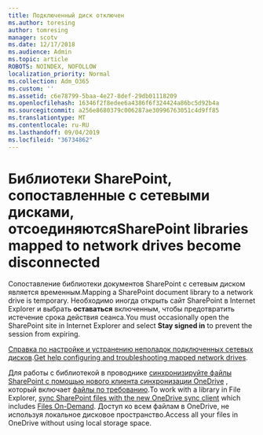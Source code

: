 ```yaml
---
title: Подключенный диск отключен
ms.author: toresing
author: tomresing
manager: scotv
ms.date: 12/17/2018
ms.audience: Admin
ms.topic: article
ROBOTS: NOINDEX, NOFOLLOW
localization_priority: Normal
ms.collection: Adm_O365
ms.custom: ''
ms.assetid: c6e78799-5baa-4e27-8def-29db01118209
ms.openlocfilehash: 16346f2f8edee6a4386f6f324424a86bc5d92b4a
ms.sourcegitcommit: a256e8680379c006287ae30996763051c4d9ff85
ms.translationtype: MT
ms.contentlocale: ru-RU
ms.lasthandoff: 09/04/2019
ms.locfileid: "36734862"
---
```

# <a name="sharepoint-libraries-mapped-to-network-drives-become-disconnected"></a><span data-ttu-id="779b5-102">Библиотеки SharePoint, сопоставленные с сетевыми дисками, отсоединяются</span><span class="sxs-lookup"><span data-stu-id="779b5-102">SharePoint libraries mapped to network drives become disconnected</span></span>

<span data-ttu-id="779b5-103">Сопоставление библиотеки документов SharePoint с сетевым диском является временным.</span><span class="sxs-lookup"><span data-stu-id="779b5-103">Mapping a SharePoint document library to a network drive is temporary.</span></span> <span data-ttu-id="779b5-104">Необходимо иногда открыть сайт SharePoint в Internet Explorer и выбрать **оставаться** включенным, чтобы предотвратить истечение срока действия сеанса.</span><span class="sxs-lookup"><span data-stu-id="779b5-104">You must occasionally open the SharePoint site in Internet Explorer and select **Stay signed in** to prevent the session from expiring.</span></span> 
  
<span data-ttu-id="779b5-105">[Справка по настройке и устранению неполадок подключенных сетевых дисков](https://docs.microsoft.com/sharepoint/support/administration/troubleshoot-mapped-network-drives).</span><span class="sxs-lookup"><span data-stu-id="779b5-105">[Get help configuring and troubleshooting mapped network drives](https://docs.microsoft.com/sharepoint/support/administration/troubleshoot-mapped-network-drives).</span></span>
  
<span data-ttu-id="779b5-106">Для работы с библиотекой в проводнике [синхронизируйте файлы SharePoint с помощью нового клиента синхронизации OneDrive](https://support.office.com/article/6de9ede8-5b6e-4503-80b2-6190f3354a88.aspx) , который включает [файлы по требованию](https://support.office.com/article/0e6860d3-d9f3-4971-b321-7092438fb38e.aspx).</span><span class="sxs-lookup"><span data-stu-id="779b5-106">To work with a library in File Explorer, [sync SharePoint files with the new OneDrive sync client](https://support.office.com/article/6de9ede8-5b6e-4503-80b2-6190f3354a88.aspx) which includes [Files On-Demand](https://support.office.com/article/0e6860d3-d9f3-4971-b321-7092438fb38e.aspx).</span></span> <span data-ttu-id="779b5-107">Доступ ко всем файлам в OneDrive, не используя локальное дисковое пространство.</span><span class="sxs-lookup"><span data-stu-id="779b5-107">Access all your files in OneDrive without using local storage space.</span></span>
  

